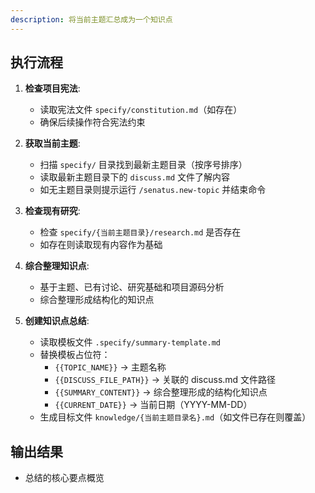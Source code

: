```yaml
---
description: 将当前主题汇总成为一个知识点
---
```


## 执行流程

1. **检查项目宪法**:
   - 读取宪法文件 `specify/constitution.md`（如存在）
   - 确保后续操作符合宪法约束

2. **获取当前主题**:
   - 扫描 `specify/` 目录找到最新主题目录（按序号排序）
   - 读取最新主题目录下的 `discuss.md` 文件了解内容
   - 如无主题目录则提示运行 `/senatus.new-topic` 并结束命令

3. **检查现有研究**:
   - 检查 `specify/{当前主题目录}/research.md` 是否存在
   - 如存在则读取现有内容作为基础

4. **综合整理知识点**:
   - 基于主题、已有讨论、研究基础和项目源码分析
   - 综合整理形成结构化的知识点

5. **创建知识点总结**:
   - 读取模板文件 `.specify/summary-template.md`
   - 替换模板占位符：
     * `{{TOPIC_NAME}}` → 主题名称
     * `{{DISCUSS_FILE_PATH}}` → 关联的 discuss.md 文件路径
     * `{{SUMMARY_CONTENT}}` → 综合整理形成的结构化知识点
     * `{{CURRENT_DATE}}` → 当前日期（YYYY-MM-DD）
   - 生成目标文件 `knowledge/{当前主题目录名}.md`（如文件已存在则覆盖）

## 输出结果
- 总结的核心要点概览

